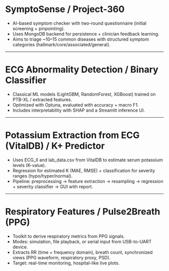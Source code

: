 # SymptoSense / Project-360

* AI-based symptom checker with two-round questionnaire (initial screening + pinpointing).
* Uses MongoDB backend for persistence + clinician feedback learning.
* Aims to triage ~10–15 common diseases with structured symptom categories (hallmark/core/associated/general).

---

# ECG Abnormality Detection / Binary Classifier

* Classical ML models (LightGBM, RandomForest, XGBoost) trained on PTB-XL / extracted features.
* Optimized with Optuna, evaluated with accuracy + macro F1.
* Includes interpretability with SHAP and a Streamlit inference UI.

---

# Potassium Extraction from ECG (VitalDB) / K+ Predictor

* Uses ECG_II and lab_data.csv from VitalDB to estimate serum potassium levels (K-value).
* Regression for estimated K (MAE, RMSE) + classification for severity ranges (hypo/hyper/normal).
* Pipeline: preprocessing → feature extraction → resampling → regression + severity classifier → GUI with report.

---

# Respiratory Features / Pulse2Breath (PPG)

* Toolkit to derive respiratory metrics from PPG signals.
* Modes: simulation, file playback, or serial input from USB-to-UART device.
* Extracts RR (time + frequency domain), breath count, synchronized views (PPG waveform, respiratory proxy, PSD).
* Target: real-time monitoring, hospital-like live plots.
